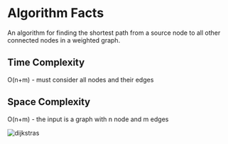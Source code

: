 # Algorithm Facts
An algorithm for finding the shortest path from a source node to all other connected nodes in a weighted graph. 

## Time Complexity
O(n+m) - must consider all nodes and their edges

## Space Complexity
O(n+m) - the input is a graph with n node and m edges

<img src="https://static.javatpoint.com/tutorial/daa/images/dijkstras-algorithm6.png" alt="dijkstras"/>